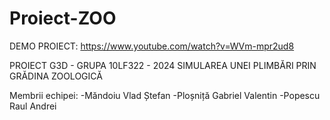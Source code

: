 # Proiect-ZOO

DEMO PROIECT:
https://www.youtube.com/watch?v=WVm-mpr2ud8

PROIECT G3D - GRUPA 10LF322 - 2024
SIMULAREA UNEI PLIMBĂRI PRIN GRĂDINA ZOOLOGICĂ

Membrii echipei:
       -Măndoiu Vlad Ștefan
       -Ploșniță Gabriel Valentin
       -Popescu Raul Andrei
